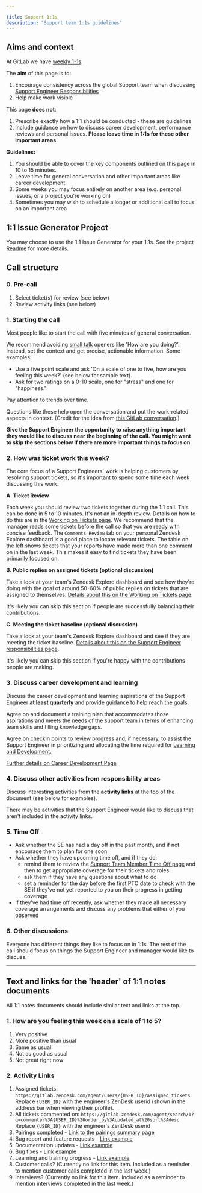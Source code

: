 ```yaml
---

title: Support 1:1s
description: "Support team 1:1s guidelines"
---
```


## Aims and context

At GitLab we have [weekly 1-1s](https://about.gitlab.com/handbook/leadership/1-1/).

The **aim** of this page is to:

1. Encourage consistency across the global Support team when discussing [Support Engineer Responsibilities](/handbook/support/support-engineer-responsibilities.html)
1. Help make work visible

This page **does not**:

1. Prescribe exactly how a 1:1 should be conducted - these are guidelines
1. Include guidance on how to discuss career development, performance reviews and personal issues. **Please leave time in 1:1s for these other important areas.**

**Guidelines:**

1. You should be able to cover the key components outlined on this page in 10 to 15 minutes.
1. Leave time for general conversation and other important areas like career development.
1. Some weeks you may focus entirely on another area (e.g. personal issues, or a project you're working on)
1. Sometimes you may wish to schedule a longer or additional call to focus on an important area

## 1:1 Issue Generator Project

You may choose to use the 1:1 Issue Generator for your 1:1s.  See the project [Readme](https://gitlab.com/gitlab-com/support/1-1s/1-1-issue-generator/-/blob/master/README.md) for more details.

## Call structure

### 0. Pre-call

1. Select ticket(s) for review (see below)
1. Review activity links (see below)

### 1. Starting the call

Most people like to start the call with five minutes of general conversation.

We recommend avoiding [small talk](https://en.wikipedia.org/wiki/Small_talk) openers like 'How are you doing?'. Instead, set the context and get precise, actionable information. Some examples:

- Use a five point scale and ask 'On a scale of one to five, how are you feeling this week?' (see below for sample text).
- Ask for two ratings on a 0-10 scale, one for "stress" and one for "happiness."

Pay attention to trends over time.

Questions like these help open the conversation and put the work-related aspects in context. (Credit for the idea from [this GitLab conversation](https://twitter.com/gitlab/status/1244728191069171716).)

**Give the Support Engineer the opportunity to raise anything important they would like to discuss near the beginning of the call. You might want to skip the sections below if there are more important things to focus on.**

### 2. How was ticket work this week?

The core focus of a Support Engineers' work is helping customers by resolving support tickets, so it's important to spend some time each week discussing this work.

**A. Ticket Review**

Each week you should review two tickets together during the 1:1 call. This can be done in 5 to 10 minutes. It's not an in-depth review. Details on how to do this are in the [Working on Tickets page](/handbook/support/workflows/working-on-tickets.html#1-weekly-ticket-review). We recommend that the manager reads some tickets before the call so that you are ready with concise feedback. The `Comments Review` tab on your personal Zendesk Explore dashboard is a good place to locate relevant tickets. The table on the left shows tickets that your reports have made more than one comment on in the last week. This makes it easy to find tickets they have been primarily focused on.

**B. Public replies on assigned tickets (optional discussion)**

Take a look at your team's Zendesk Explore dashboard and see how they're doing with the goal of around 50-60% of public replies on tickets that are assigned to themselves. [Details about this on the Working on Tickets page](/handbook/support/workflows/working-on-tickets.html#2-public-replies-on-your-assigned-tickets).

It's likely you can skip this section if people are successfully balancing their contributions.

**C. Meeting the ticket baseline (optional discussion)**

Take a look at your team's Zendesk Explore dashboard and see if they are meeting the ticket baseline. [Details about this on the Support Engineer responsibilities page](/handbook/support/support-engineer-responsibilities.html#ticket-baseline).

It's likely you can skip this section if you're happy with the contributions people are making.

### 3. Discuss career development and learning

Discuss the career development and learning aspirations of the Support Engineer **at least quarterly** and provide guidance to help reach the goals.

Agree on and document a training plan that accommodates those aspirations and meets the needs of the support team in terms of enhancing team skills and filling knowledge gaps.

Agree on checkin points to review progress and, if necessary, to assist the Support Engineer in prioritizing and allocating the time required for [Learning and Development](https://about.gitlab.com/handbook/people-group/learning-and-development/).

[Further details on Career Development Page](https://about.gitlab.com/handbook/people-group/learning-and-development/career-development/#recomendations-for-managers-to-support-the-learning-of-team-members)

### 4. Discuss other activities from responsibility areas

Discuss interesting activities from the **activity links** at the top of the document (see below for examples).

There may be activities that the Support Engineer would like to discuss that aren't included in the activity links.

### 5. Time Off

- Ask whether the SE has had a day off in the past month, and if not encourage them to plan for one soon
- Ask whether they have upcoming time off, and if they do:
  - remind them to review the [Support Team Member Time Off page](https://about.gitlab.com/handbook/support/support-time-off.html) and then to get appropriate coverage for their tickets and roles
  - ask them if they have any questions about what to do
  - set a reminder for the day before the first PTO date to check with the SE if they've not yet reported to you on their progress in getting coverage
- If they've had time off recently, ask whether they made all necessary coverage arrangements and discuss any problems that either of you observed

### 6. Other discussions

Everyone has different things they like to focus on in 1:1s. The rest of the call should focus on things the Support Engineer and manager would like to discuss.

---

## Text and links for the 'header' of 1:1 notes documents

All 1:1 notes documents should include similar text and links at the top.

### 1. How are you feeling this week on a scale of 1 to 5?

1. Very positive
1. More positive than usual
1. Same as usual
1. Not as good as usual
1. Not great right now

### 2. Activity Links

1. Assigned tickets: `https://gitlab.zendesk.com/agent/users/{USER_ID}/assigned_tickets` Replace `{USER_ID}` with the engineer's ZenDesk userid (shown in the address bar when viewing their profile).
1. All tickets commented on: `https://gitlab.zendesk.com/agent/search/1?q=commenter%3A{USER_ID}%20order_by%3Aupdated_at%20sort%3Adesc` Replace `{USER_ID}` with the engineer's ZenDesk userid
1. Pairings completed - [Link to the pairings summary page](https://gitlab-com.gitlab.io/support/support-pairing/)
1. Bug report and feature requests - [Link example](/handbook/support/support-engineer-responsibilities.html#6-create-and-update-issues-for-bugs-and-feature-requests-weekly)
1. Documentation updates - [Link example](/handbook/support/support-engineer-responsibilities.html#7-improve-documentation-and-publicly-share-knowledge-weekly)
1. Bug fixes - [Link example](/handbook/support/support-engineer-responsibilities.html#8-fix-gitlab-bugs-and-create-features-occasionally)
1. Learning and training progress - [Link example](/handbook/support/support-engineer-responsibilities.html#11-develop-your-skills-through-learning-and-training-weekly)
1. Customer calls? (Currently no link for this item. Included as a reminder to mention customer calls completed in the last week.)
1. Interviews? (Currently no link for this item. Included as a reminder to mention interviews completed in the last week.)
